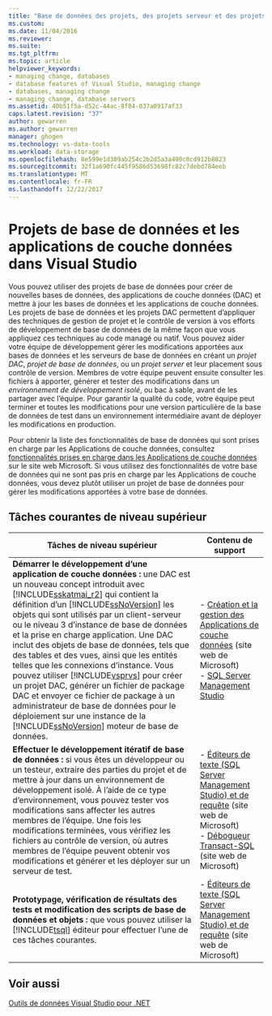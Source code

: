 ```yaml
---
title: "Base de données des projets, des projets serveur et des projets DAC dans Visual Studio | Documents Microsoft"
ms.custom: 
ms.date: 11/04/2016
ms.reviewer: 
ms.suite: 
ms.tgt_pltfrm: 
ms.topic: article
helpviewer_keywords:
- managing change, databases
- database features of Visual Studio, managing change
- databases, managing change
- managing change, database servers
ms.assetid: 40b51f5a-d52c-44ac-8f84-037a0917af33
caps.latest.revision: "37"
author: gewarren
ms.author: gewarren
manager: ghogen
ms.technology: vs-data-tools
ms.workload: data-storage
ms.openlocfilehash: 8e599e1d309ab254c2b2d5a3a490c0cd912b8823
ms.sourcegitcommit: 32f1a690fc445f9586d53698fc82c7debd784eeb
ms.translationtype: MT
ms.contentlocale: fr-FR
ms.lasthandoff: 12/22/2017
---
```

# <a name="database-projects-and-data-tier-applications-in-visual-studio"></a>Projets de base de données et les applications de couche données dans Visual Studio  
Vous pouvez utiliser des projets de base de données pour créer de nouvelles bases de données, des applications de couche données (DAC) et mettre à jour les bases de données et les applications de couche données. Les projets de base de données et les projets DAC permettent d’appliquer des techniques de gestion de projet et le contrôle de version à vos efforts de développement de base de données de la même façon que vous appliquez ces techniques au code managé ou natif. Vous pouvez aider votre équipe de développement gérer les modifications apportées aux bases de données et les serveurs de base de données en créant un *projet DAC*, *projet de base de données*, ou un *projet server* et leur placement sous contrôle de version. Membres de votre équipe peuvent ensuite consulter les fichiers à apporter, générer et tester des modifications dans un *environnement de développement isolé*, ou bac à sable, avant de les partager avec l’équipe. Pour garantir la qualité du code, votre équipe peut terminer et toutes les modifications pour une version particulière de la base de données de test dans un environnement intermédiaire avant de déployer les modifications en production.  
  
Pour obtenir la liste des fonctionnalités de base de données qui sont prises en charge par les Applications de couche données, consultez [fonctionnalités prises en charge dans les Applications de couche données](http://go.microsoft.com/fwlink/?LinkId=164239) sur le site web Microsoft. Si vous utilisez des fonctionnalités de votre base de données qui ne sont pas pris en charge par les Applications de couche données, vous devez plutôt utiliser un projet de base de données pour gérer les modifications apportées à votre base de données.  
  
## <a name="common-high-level-tasks"></a>Tâches courantes de niveau supérieur  
  
|Tâches de niveau supérieur|Contenu de support|  
|----------------------|------------------------|  
|**Démarrer le développement d’une application de couche données :** une DAC est un nouveau concept introduit avec [!INCLUDE[sskatmai_r2](../data-tools/includes/sskatmai_r2_md.md)] qui contient la définition d’un [!INCLUDE[ssNoVersion](../data-tools/includes/ssnoversion_md.md)] les objets qui sont utilisés par un client-serveur ou le niveau 3 d’instance de base de données et la prise en charge application. Une DAC inclut des objets de base de données, tels que des tables et des vues, ainsi que les entités telles que les connexions d’instance. Vous pouvez utiliser [!INCLUDE[vsprvs](../code-quality/includes/vsprvs_md.md)] pour créer un projet DAC, générer un fichier de package DAC et envoyer ce fichier de package à un administrateur de base de données pour le déploiement sur une instance de la [!INCLUDE[ssNoVersion](../data-tools/includes/ssnoversion_md.md)] moteur de base de données.|-   [Création et la gestion des Applications de couche données](http://go.microsoft.com/fwlink/?LinkId=160741) (site web de Microsoft)<br />-   [SQL Server Management Studio](http://go.microsoft.com/fwlink/?LinkId=227328)|  
|**Effectuer le développement itératif de base de données :** si vous êtes un développeur ou un testeur, extraire des parties du projet et de mettre à jour dans un environnement de développement isolé. À l’aide de ce type d’environnement, vous pouvez tester vos modifications sans affecter les autres membres de l’équipe. Une fois les modifications terminées, vous vérifiez les fichiers au contrôle de version, où autres membres de l’équipe peuvent obtenir vos modifications et générer et les déployer sur un serveur de test.|-   [Éditeurs de texte (SQL Server Management Studio) et de requête](http://go.microsoft.com/fwlink/?LinkId=227327) (site web de Microsoft)<br />-   [Débogueur Transact-SQL](http://go.microsoft.com/fwlink/?LinkId=227324) (site web de Microsoft)|  
|**Prototypage, vérification de résultats des tests et modification des scripts de base de données et objets :** que vous pouvez utiliser la [!INCLUDE[tsql](../data-tools/includes/tsql_md.md)] éditeur pour effectuer l’une de ces tâches courantes.|-   [Éditeurs de texte (SQL Server Management Studio) et de requête](http://go.microsoft.com/fwlink/?LinkId=227327) (site web de Microsoft)|  
  
## <a name="see-also"></a>Voir aussi
[Outils de données Visual Studio pour .NET](../data-tools/visual-studio-data-tools-for-dotnet.md)
